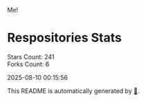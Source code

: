 Me!

# Respositories Stats
Stars Count: 241  
Forks Count: 6

2025-08-10 00:15:56  

This README is automatically generated by [🐰](https://github.com/rnitta/rnitta).
